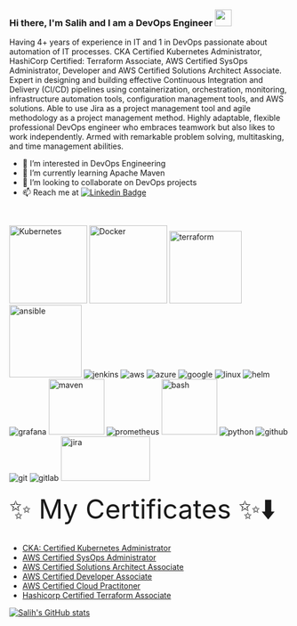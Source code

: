 ### Hi there, I'm Salih and I am a DevOps Engineer <img src="https://raw.githubusercontent.com/iampavangandhi/iampavangandhi/master/gifs/Hi.gif" width="30px">
Having 4+ years of experience in IT and 1 in DevOps passionate about automation of IT processes. CKA Certified Kubernetes Administrator, HashiCorp Certified: Terraform Associate, AWS Certified SysOps Administrator, Developer and AWS Certified Solutions Architect Associate. Expert in designing and building effective Continuous Integration and Delivery (CI/CD) pipelines using containerization, orchestration, monitoring, infrastructure automation tools, configuration management tools, and AWS solutions. Able to use Jira as a project management tool and agile methodology as a project management method. Highly adaptable, flexible professional DevOps engineer who embraces teamwork but also likes to work independently. Armed with remarkable problem solving, multitasking, and time management abilities. 

- 👀 I’m interested in DevOps Engineering
- 🌱 I’m currently learning Apache Maven
- 💞️ I’m looking to collaborate on DevOps projects
- 📫 Reach me at
[![Linkedin Badge](https://img.shields.io/badge/-salihsedat-blue?style=flat-square&logo=Linkedin&logoColor=white&link=https://www.linkedin.com/in/salihsedat/)](https://www.linkedin.com/in/salihsedat/)
<br>

<p align="left">
  <img src="https://www.vectorlogo.zone/logos/kubernetes/kubernetes-ar21.svg" alt="Kubernetes" width="140"/>
  <img src="https://www.vectorlogo.zone/logos/docker/docker-ar21.svg" alt="Docker" width="140"/>
  <img src="https://www.vectorlogo.zone/logos/terraformio/terraformio-ar21.svg" alt="terraform" width="130"/>
  <img src="https://www.vectorlogo.zone/logos/ansible/ansible-ar21.svg" alt="ansible" width="130"/>
  <img src="https://www.vectorlogo.zone/logos/jenkins/jenkins-ar21.svg" alt="jenkins"/>
  <img src="https://www.vectorlogo.zone/logos/amazon_aws/amazon_aws-ar21.svg" alt="aws"/>
  <img src="https://www.vectorlogo.zone/logos/microsoft_azure/microsoft_azure-ar21.svg" alt="azure"/>
  <img src="https://www.vectorlogo.zone/logos/google_cloud/google_cloud-ar21.svg" alt="google"/>
  <img src="https://www.vectorlogo.zone/logos/linux/linux-icon.svg" alt="linux"/>
  <img src="https://www.vectorlogo.zone/logos/helmsh/helmsh-icon.svg" alt="helm"/>
  <img src="https://www.vectorlogo.zone/logos/grafana/grafana-ar21.svg" alt="grafana"/>
  <img src="https://github.com/get-icon/geticon/blob/master/icons/maven.svg" alt="maven" width="100"/>
  <img src="https://www.vectorlogo.zone/logos/prometheusio/prometheusio-ar21.svg" alt="prometheus"/>
  <img src="https://www.vectorlogo.zone/logos/gnu_bash/gnu_bash-official.svg" alt="bash" width="100"/>
  <img src="https://www.vectorlogo.zone/logos/python/python-ar21.svg" alt="python"/>
  <img src="https://www.vectorlogo.zone/logos/github/github-ar21.svg" alt="github" />
  <img src="https://www.vectorlogo.zone/logos/git-scm/git-scm-ar21.svg" alt="git" />
  <img src="https://www.vectorlogo.zone/logos/gitlab/gitlab-icon.svg" alt="gitlab"/>
  <img src="https://www.vectorlogo.zone/logos/atlassian_jira/atlassian_jira-ar21.svg" alt="jira" width="160" height="80" /> 
  
   <font size="7"> ✨ My Certificates ✨:arrow_down: </font>
- [CKA: Certified Kubernetes Administrator](https://www.credly.com/badges/0e162be4-77d4-4302-8551-d8d3d05d4905/public_url)
- [AWS Certified SysOps Administrator](https://www.credly.com/badges/44d4518c-a516-46f2-b8c5-cd52e6c8132c/public_url)
- [AWS Certified Solutions Architect Associate](https://www.credly.com/badges/065664a1-d702-43ba-b2c3-34fb40b24a59/public_url)
- [AWS Certified Developer Associate](https://www.credly.com/badges/3fbcd22c-b6e8-4ec6-9dd1-b35e9da77442/public_url) 
- [AWS Certified Cloud Practitoner](https://www.credly.com/badges/6b0d569f-a4b4-4190-8b47-7d1ffb53167f/public_url) 
- [Hashicorp Certified Terraform Associate](https://www.credly.com/badges/5297ddab-c305-467d-996e-7cca472eaa2c/public_url) 

[![Salih's GitHub stats](https://github-readme-stats.vercel.app/api?username=salihsedat&show_icons=true&theme=dracula)](https://github.com/anuraghazra/github-readme-stats)
  

  
